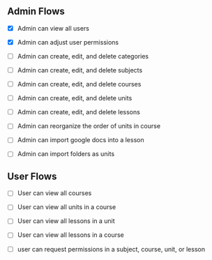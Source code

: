 ## Admin Flows

- [x] Admin can view all users
- [x] Admin can adjust user permissions
- [ ] Admin can create, edit, and delete categories
- [ ] Admin can create, edit, and delete subjects
- [ ] Admin can create, edit, and delete courses
- [ ] Admin can create, edit, and delete units

- [ ] Admin can create, edit, and delete lessons

- [ ] Admin can reorganize the order of units in course

- [ ] Admin can import google docs into a lesson
- [ ] Admin can import folders as units

## User Flows

- [ ] User can view all courses
- [ ] User can view all units in a course
- [ ] User can view all lessons in a unit
- [ ] User can view all lessons in a course

- [ ] user can request permissions in a subject, course, unit, or lesson
